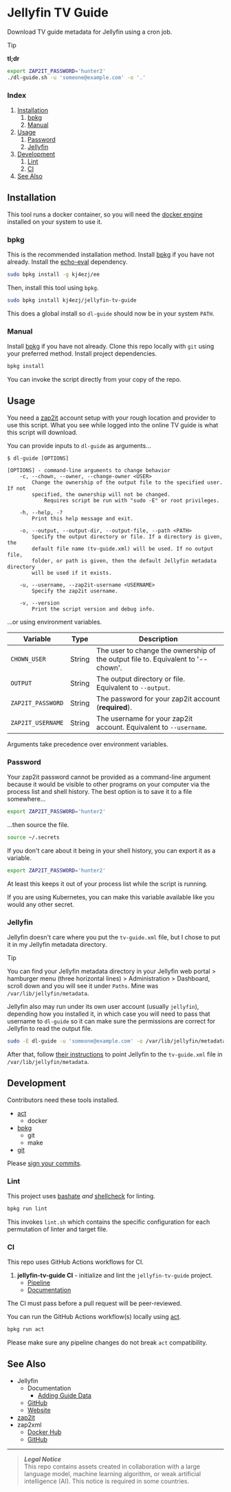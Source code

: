 # Jellyfin TV Guide
Download TV guide metadata for Jellyfin using a cron job.

> [!TIP]
> **tl;dr**
> ```bash
> export ZAP2IT_PASSWORD='hunter2'
> ./dl-guide.sh -u 'someone@example.com' -o '.'
> ```

### Index
1. [Installation](#installation)
    1. [bpkg](#bpkg)
    1. [Manual](#manual)
1. [Usage](#usage)
    1. [Password](#password)
    1. [Jellyfin](#jellyfin)
1. [Development](#development)
    1. [Lint](#lint)
    1. [CI](#ci)
1. [See Also](#see-also)

## Installation
This tool runs a docker container, so you will need the [docker engine](https://docs.docker.com/engine/install) installed on your system to use it.

### bpkg
This is the recommended installation method. Install [bpkg](https://github.com/bpkg/bpkg) if you have not already. Install the [echo-eval](https://github.com/kj4ezj/echo-eval) dependency.
```bash
sudo bpkg install -g kj4ezj/ee
```
Then, install this tool using `bpkg`.
```bash
sudo bpkg install kj4ezj/jellyfin-tv-guide
```
This does a global install so `dl-guide` should now be in your system `PATH`.

### Manual
Install [bpkg](https://github.com/bpkg/bpkg) if you have not already. Clone this repo locally with `git` using your preferred method. Install project dependencies.
```bash
bpkg install
```
You can invoke the script directly from your copy of the repo.

## Usage
You need a [zap2it](https://tvlistings.zap2it.com) account setup with your rough location and provider to use this script. What you see while logged into the online TV guide is what this script will download.

You can provide inputs to `dl-guide` as arguments...
```
$ dl-guide [OPTIONS]

[OPTIONS] - command-line arguments to change behavior
    -c, --chown, --owner, --change-owner <USER>
        Change the ownership of the output file to the specified user. If not
        specified, the ownership will not be changed.
            Requires script be run with "sudo -E" or root privileges.

    -h, --help, -?
        Print this help message and exit.

    -o, --output, --output-dir, --output-file, --path <PATH>
        Specify the output directory or file. If a directory is given, the
        default file name (tv-guide.xml) will be used. If no output file,
        folder, or path is given, then the default Jellyfin metadata directory
        will be used if it exists.

    -u, --username, --zap2it-username <USERNAME>
        Specify the zap2it username.

    -v, --version
        Print the script version and debug info.
```
...or using environment variables.

Variable | Type | Description
--- | --- | ---
`CHOWN_USER` | String | The user to change the ownership of the output file to. Equivalent to '--chown'.
`OUTPUT` | String | The output directory or file. Equivalent to `--output`.
`ZAP2IT_PASSWORD` | String | The password for your zap2it account (**required**).
`ZAP2IT_USERNAME` | String | The username for your zap2it account. Equivalent to `--username`.

Arguments take precedence over environment variables.

### Password
Your zap2it password cannot be provided as a command-line argument because it would be visible to other programs on your computer via the process list and shell history. The best option is to save it to a file somewhere...
```bash
export ZAP2IT_PASSWORD='hunter2'
```
...then source the file.
```bash
source ~/.secrets
```
If you don't care about it being in your shell history, you can export it as a variable.
```bash
export ZAP2IT_PASSWORD='hunter2'
```
At least this keeps it out of your process list while the script is running.

If you are using Kubernetes, you can make this variable available like you would any other secret.

### Jellyfin
Jellyfin doesn't care where you put the `tv-guide.xml` file, but I chose to put it in my Jellyfin metadata directory.

> [!TIP]
> You can find your Jellyfin metadata directory in your Jellyfin web portal > hamburger menu (three horizontal lines) > Administration > Dashboard, scroll down and you will see it under `Paths`. Mine was `/var/lib/jellyfin/metadata`.

Jellyfin also may run under its own user account (usually `jellyfin`), depending how you installed it, in which case you will need to pass that username to `dl-guide` so it can make sure the permissions are correct for Jellyfin to read the output file.
```bash
sudo -E dl-guide -u 'someone@example.com' -o /var/lib/jellyfin/metadata -c jellyfin
```
After that, follow [their instructions](https://jellyfin.org/docs/general/server/live-tv/setup-guide/#adding-guide-data) to point Jellyfin to the `tv-guide.xml` file in `/var/lib/jellyfin/metadata`.

## Development
Contributors need these tools installed.
- [act](https://github.com/nektos/act)
    - docker
- [bpkg](https://github.com/bpkg/bpkg)
    - git
    - make
- [git](https://git-scm.com)

Please [sign your commits](https://docs.github.com/en/authentication/managing-commit-signature-verification/signing-commits).

### Lint
This project uses [bashate](https://github.com/openstack/bashate) _and_ [shellcheck](https://github.com/koalaman/shellcheck) for linting.
```bash
bpkg run lint
```
This invokes `lint.sh` which contains the specific configuration for each permutation of linter and target file.

### CI
This repo uses GitHub Actions workflows for CI.
1. **jellyfin-tv-guide CI** - initialize and lint the `jellyfin-tv-guide` project.
    - [Pipeline](https://github.com/kj4ezj/jellyfin-tv-guide/actions/workflows/ci.yml)
    - [Documentation](./.github/workflows/README.md)

The CI must pass before a pull request will be peer-reviewed.

You can run the GitHub Actions workflow(s) locally using [act](https://github.com/nektos/act).
```bash
bpkg run act
```
Please make sure any pipeline changes do not break `act` compatibility.

## See Also
- Jellyfin
    - Documentation
        - [Adding Guide Data](https://jellyfin.org/docs/general/server/live-tv/setup-guide/#adding-guide-data)
    - [GitHub](https://github.com/jellyfin)
    - [Website](https://jellyfin.org)
- [zap2it](https://tvlistings.zap2it.com)
- zap2xml
    - [Docker Hub](https://hub.docker.com/r/kj4ezj/zap2xml)
    - [GitHub](https://github.com/kj4ezj/zap2xml)

***
> **_Legal Notice_**  
> This repo contains assets created in collaboration with a large language model, machine learning algorithm, or weak artificial intelligence (AI). This notice is required in some countries.
